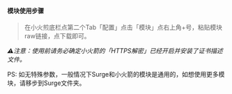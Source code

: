 #### 模块使用步骤
> 在小火煎底栏点第二个Tab「配置」点击「模块」点右上角+号，粘贴模块raw链接，点下载即可。

*⚠️注意：使用前请务必确定小火箭的「HTTPS解密」已经开启并安装了证书描述文件。*

PS: 如无特殊参数，一般情况下Surge和小火箭的模块是通用的，如想使用更多模块，请移步到Surge文件夹。
